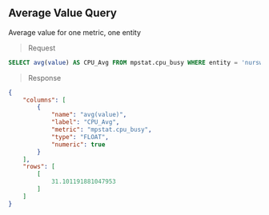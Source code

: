 ## Average Value Query

Average value for one metric, one entity

> Request

```sql
SELECT avg(value) AS CPU_Avg FROM mpstat.cpu_busy WHERE entity = 'nurswgvml007' AND time >= previous_day AND time < now
```

> Response

```json
{
    "columns": [
        {
            "name": "avg(value)",
            "label": "CPU_Avg",
            "metric": "mpstat.cpu_busy",
            "type": "FLOAT",
            "numeric": true
        }
    ],
    "rows": [
        [
            31.101191881047953
        ]
    ]
}
```
